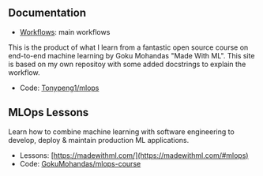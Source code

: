 ## Documentation

- [Workflows](tagifai/main.md): main workflows
<!-- - [tagifai](tagifai/data.md): documentation of functionality -->
<!-- - [config](config/config.md): configurations -->

This is the product of what I learn from a fantastic open source course on end-to-end
machine learning by Goku Mohandas "Made With ML". This site is based on my own repositoy with some added docstrings to explain the workflow.

- Code: [Tonypeng1/mlops](https://github.com/tonypeng1/mlops)

## MLOps Lessons

Learn how to combine machine learning with software engineering to develop, deploy & maintain production ML applications.

- Lessons: [https://madewithml.com/](https://madewithml.com/#mlops)
- Code: [GokuMohandas/mlops-course](https://github.com/GokuMohandas/mlops-course)
